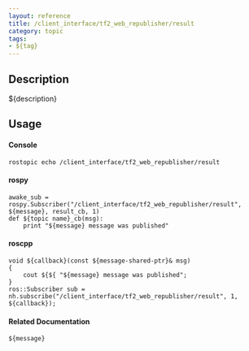 ```yaml
---
layout: reference
title: /client_interface/tf2_web_republisher/result
category: topic
tags: 
- ${tag}
---
```


## Description
${description}

## Usage
#### Console
```
rostopic echo /client_interface/tf2_web_republisher/result
```

#### rospy
```
awake_sub = rospy.Subscriber("/client_interface/tf2_web_republisher/result", ${message}, result_cb, 1)
def ${topic name}_cb(msg):
    print "${message} message was published"
```

#### roscpp
```
void ${callback}(const ${message-shared-ptr}& msg)
{
    cout ${${ "${message} message was published";
}
ros::Subscriber sub = nh.subscribe("/client_interface/tf2_web_republisher/result", 1, ${callback});
```

#### Related Documentation
``${message}``  